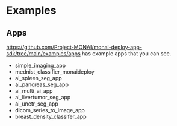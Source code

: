 # Examples

## Apps

<https://github.com/Project-MONAI/monai-deploy-app-sdk/tree/main/examples/apps> has example apps that you can see.

- simple_imaging_app
- mednist_classifier_monaideploy
- ai_spleen_seg_app
- ai_pancreas_seg_app
- ai_multi_ai_app
- ai_livertumor_seg_app
- ai_unetr_seg_app
- dicom_series_to_image_app
- breast_density_classifer_app
